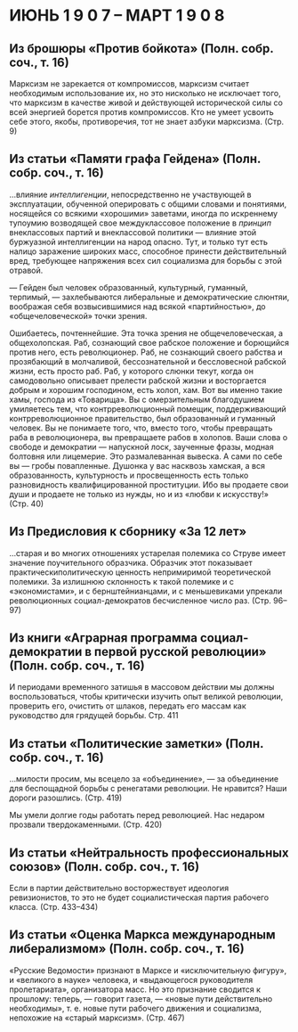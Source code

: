 # ИЮНЬ 1 9 0 7 – МАРТ 1 9 0 8

## Из брошюры **«Против бойкота»** (Полн. собр. соч., т. 16)

Марксизм не зарекается от компромиссов, марксизм считает необходимым использование их, но это нисколько не исключает того, что марксизм в качестве живой и действующей исторической силы со всей энергией борется против компромиссов. Кто не умеет усвоить себе этого, якобы, противоречия, тот не знает азбуки марксизма. (Стр. 9)

## Из статьи **«Памяти графа Гейдена»** (Полн. собр. соч., т. 16)

…влияние _интеллигенции_, непосредственно не участвующей в эксплуатации, обученной оперировать с общими словами и понятиями, носящейся со всякими «хорошими» заветами, иногда по искреннему тупоумию возводящей свое междуклассовое положение в _принцип_ внеклассовых партий и внеклассовой политики — влияние этой буржуазной интеллигенции на народ опасно. Тут, и только тут есть налицо заражение широких масс, способное принести действительный вред, требующее напряжения всех сил социализма для борьбы с этой отравой.

— Гейден был человек образованный, культурный, гуманный, терпимый, — захлебываются либеральные и демократические слюнтяи, воображая себя возвысившимися над всякой «партийностью», до «общечеловеческой» точки зрения.

Ошибаетесь, почтеннейшие. Эта точка зрения не общечеловеческая, а общехолопская. Раб, сознающий свое рабское положение и борющийся против него, есть революционер. Раб, не сознающий своего рабства и прозябающий в молчаливой, бессознательной и бессловесной рабской жизни, есть просто раб. Раб, у которого слюнки текут, когда он самодовольно описывает прелести рабской жизни и восторгается добрым и хорошим господином, есть холоп, хам. Вот вы именно такие хамы, господа из «Товарища». Вы с омерзительным благодушием умиляетесь тем, что контрреволюционный помещик, поддерживающий контрреволюционное правительство, был образованный и гуманный человек. Вы не понимаете того, что, вместо того, чтобы превращать раба в революционера, вы превращаете рабов в холопов. Ваши слова о свободе и демократии — напускной лоск, заученные фразы, модная болтовня или лицемерие. Это размалеванная вывеска. А сами по себе вы — гробы повапленные. Душонка у вас насквозь хамская, а вся образованность, культурность и просвещенность есть только разновидность квалифицированной проституции. Ибо вы продаете свои души и продаете не только из нужды, но и из «любви к искусству!» (Стр. 40)

## Из Предисловия к сборнику «За 12 лет»

…старая и во многих отношениях устарелая полемика со Струве имеет значение поучительного образчика. Образчик этот показывает практическиполитическую ценность непримиримой теоретической полемики. За излишнюю склонность к такой полемике и с «экономистами», и с бернштейнианцами, и с меньшевиками упрекали революционных социал-демократов бесчисленное число раз. (Стр. 96–97)

## Из книги «Аграрная программа социал-демократии в первой русской революции» (Полн. собр. соч., т. 16)

И периодами временного затишья в массовом действии мы должны воспользоваться, чтобы критически изучить опыт великой революции, проверить его, очистить от шлаков, передать его массам как руководство для грядущей борьбы. Стр. 411

## Из статьи **«Политические заметки»** (Полн. собр. соч., т. 16)

…милости просим, мы всецело за «объединение», — за объединение для беспощадной борьбы с ренегатами революции. Не нравится? Наши дороги разошлись. (Стр. 419)

Мы умели долгие годы работать перед революцией. Нас недаром прозвали твердокаменными. (Стр. 420)

## Из статьи «Нейтральность профессиональных союзов» (Полн. собр. соч., т. 16)

Если в партии действительно восторжествует идеология ревизионистов, то это не будет социалистическая партия рабочего класса. (Стр. 433–434)

## Из статьи «Оценка Маркса международным либерализмом» (Полн. собр. соч., т. 16)

«Русские Ведомости» признают в Марксе и «исключительную фигуру», и «великого в науке» человека, и «выдающегося руководителя пролетариата», организатора масс. Но это признание сводится к прошлому: теперь, — говорит газета, — «новые пути действительно необходимы», т. е. новые пути рабочего движения и социализма, непохожие на «старый марксизм». (Стр. 467)